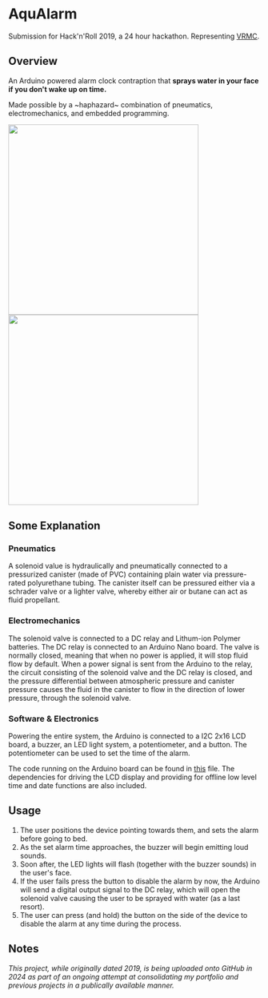 # AquAlarm
Submission for Hack'n'Roll 2019, a 24 hour hackathon. Representing [VRMC](https://vrmc.github.io/index.html).

## Overview
An Arduino powered alarm clock contraption that **sprays water in your face if you don't wake up on time.**

Made possible by a ~haphazard~ combination of pneumatics, electromechanics, and embedded programming.

<a>
<img src="https://github.com/sp4ce-cowboy/AquAlarm/assets/19762596/3eb52954-7223-4ceb-b778-1b65cb06af59" align="center" height="380"/>
</a>
<a>
<img src="https://github.com/sp4ce-cowboy/AquAlarm/assets/19762596/68dd5610-f135-49e8-b797-5fd22a9312cc" align="center" height="380"/>
</a>

## Some Explanation
### Pneumatics
A solenoid value is hydraulically and pneumatically connected to a pressurized canister (made of PVC) containing plain water via pressure-rated polyurethane tubing. The canister itself can be pressured either via a schrader valve or a lighter valve, whereby either air or butane can act as fluid propellant. 

### Electromechanics
The solenoid valve is connected to a DC relay and Lithum-ion Polymer batteries. The DC relay is connected to an Arduino Nano board. The valve is normally closed, meaning that when no power is applied, it will stop fluid flow by default. When a power signal is sent from the Arduino to the relay, the circuit consisting of the solenoid valve and the DC relay is closed, and the pressure differential between atmospheric pressure and canister pressure causes the fluid in the canister to flow in the direction of lower pressure, through the solenoid valve.

### Software & Electronics
Powering the entire system, the Arduino is connected to a I2C 2x16 LCD board, a buzzer, an LED light system, a potentiometer, and a button. The potentiometer can be used to set the time of the alarm.

The code running on the Arduino board can be found in [this](https://github.com/sp4ce-cowboy/AquAlarm/blob/main/aqualarm/aqualarm.ino) file. The dependencies for driving the LCD display and providing for offline low level time and date functions are also included.

## Usage
1. The user positions the device pointing towards them, and sets the alarm before going to bed.
2. As the set alarm time approaches, the buzzer will begin emitting loud sounds.
4. Soon after, the LED lights will flash (together with the buzzer sounds) in the user's face.
5. If the user fails press the button to disable the alarm by now, the Arduino will send a digital output signal to the DC relay, which will open the solenoid valve causing the user to be sprayed with water (as a last resort).
6. The user can press (and hold) the button on the side of the device to disable the alarm at any time during the process.

 ## Notes
 _This project, while originally dated 2019, is being uploaded onto GitHub in 2024 as part of an ongoing attempt at consolidating my portfolio and previous projects in a publically available manner._

